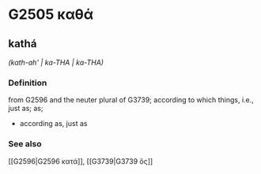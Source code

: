 # G2505 καθά

## kathá

_(kath-ah' | ka-THA | ka-THA)_

### Definition

from G2596 and the neuter plural of G3739; according to which things, i.e., just as; as; 

- according as, just as

### See also

[[G2596|G2596 κατά]], [[G3739|G3739 ὅς]]
